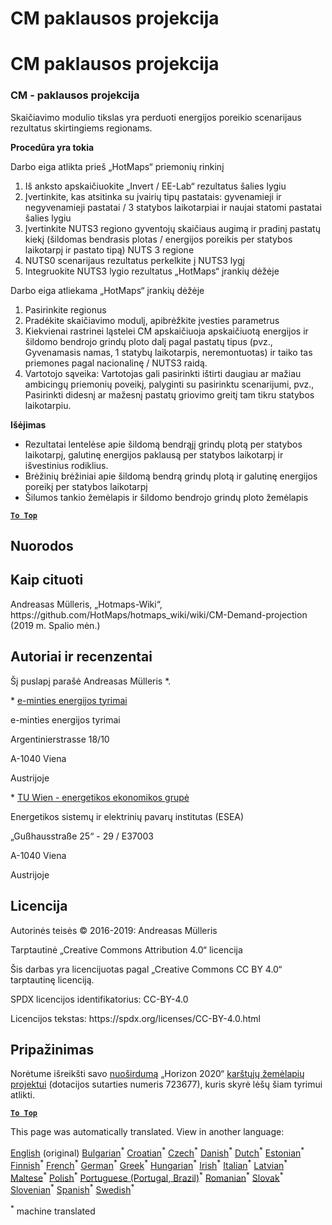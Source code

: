 <h1> <a class="anchor" id="cm-demand-projection" href="#cm-demand-projection"><i class="fa fa-link"></i></a> CM paklausos projekcija </h1><h1> <a class="anchor" id="cm-demand-projection" href="#cm-demand-projection"><i class="fa fa-link"></i></a> CM paklausos projekcija </h1><h3> <a class="anchor" id="cm---demand-projection" href="#cm---demand-projection"><i class="fa fa-link"></i></a> CM - paklausos projekcija </h3><p> Skaičiavimo modulio tikslas yra perduoti energijos poreikio scenarijaus rezultatus skirtingiems regionams. </p><p> <strong>Procedūra yra tokia</strong> </p><p> Darbo eiga atlikta prieš „HotMaps“ priemonių rinkinį </p><ol><li> Iš anksto apskaičiuokite „Invert / EE-Lab“ rezultatus šalies lygiu </li><li> Įvertinkite, kas atsitinka su įvairių tipų pastatais: gyvenamieji ir negyvenamieji pastatai / 3 statybos laikotarpiai ir naujai statomi pastatai šalies lygiu </li><li> Įvertinkite NUTS3 regiono gyventojų skaičiaus augimą ir pradinį pastatų kiekį (šildomas bendrasis plotas / energijos poreikis per statybos laikotarpį ir pastato tipą) NUTS 3 regione </li><li> NUTS0 scenarijaus rezultatus perkelkite į NUTS3 lygį </li><li> Integruokite NUTS3 lygio rezultatus „HotMaps“ įrankių dėžėje </li></ol><p> Darbo eiga atliekama „HotMaps“ įrankių dėžėje </p><ol><li> Pasirinkite regionus </li><li> Pradėkite skaičiavimo modulį, apibrėžkite įvesties parametrus </li><li> Kiekvienai rastrinei ląstelei CM apskaičiuoja apskaičiuotą energijos ir šildomo bendrojo grindų ploto dalį pagal pastatų tipus (pvz., Gyvenamasis namas, 1 statybų laikotarpis, neremontuotas) ir taiko tas priemones pagal nacionalinę / NUTS3 raidą. </li><li> Vartotojo sąveika: Vartotojas gali pasirinkti ištirti daugiau ar mažiau ambicingų priemonių poveikį, palyginti su pasirinktu scenarijumi, pvz., Pasirinkti didesnį ar mažesnį pastatų griovimo greitį tam tikru statybos laikotarpiu. </li></ol><p> <strong>Išėjimas</strong> </p><ul><li> Rezultatai lentelėse apie šildomą bendrąjį grindų plotą per statybos laikotarpį, galutinę energijos paklausą per statybos laikotarpį ir išvestinius rodiklius. </li><li> Brėžinių brėžiniai apie šildomą bendrą grindų plotą ir galutinę energijos poreikį per statybos laikotarpį </li><li> Šilumos tankio žemėlapis ir šildomo bendrojo grindų ploto žemėlapis </li></ul><p><ins> <code><strong><a href="#table-of-contents">To Top</a></strong></code> </ins> </p><h2> <a class="anchor" id="references" href="#references"><i class="fa fa-link"></i></a> Nuorodos </h2><h2> <a class="anchor" id="how-to-cite" href="#how-to-cite"><i class="fa fa-link"></i></a> Kaip cituoti </h2><p> Andreasas Mülleris, „Hotmaps-Wiki“, https://github.com/HotMaps/hotmaps_wiki/wiki/CM-Demand-projection (2019 m. Spalio mėn.) </p><h2> <a class="anchor" id="authors-and-reviewers" href="#authors-and-reviewers"><i class="fa fa-link"></i></a> Autoriai ir recenzentai </h2><p> Šį puslapį parašė Andreasas Mülleris *. </p><p> * <a href="http://www.e-think.ac.at">e-minties energijos tyrimai</a> </p><p> e-minties energijos tyrimai </p><p> Argentinierstrasse 18/10 </p><p> A-1040 Viena </p><p> Austrijoje </p><p> * <a href="http://www.eeg.tuwien.ac.at">TU Wien - energetikos ekonomikos grupė</a> </p><p> Energetikos sistemų ir elektrinių pavarų institutas (ESEA) </p><p> „Gußhausstraße 25“ - 29 / E37003 </p><p> A-1040 Viena </p><p> Austrijoje </p><h2> <a class="anchor" id="license" href="#license"><i class="fa fa-link"></i></a> Licencija </h2><p> Autorinės teisės © 2016-2019: Andreasas Mülleris </p><p> Tarptautinė „Creative Commons Attribution 4.0“ licencija </p><p> Šis darbas yra licencijuotas pagal „Creative Commons CC BY 4.0“ tarptautinę licenciją. </p><p> SPDX licencijos identifikatorius: CC-BY-4.0 </p><p> Licencijos tekstas: https://spdx.org/licenses/CC-BY-4.0.html </p><h2> <a class="anchor" id="acknowledgement" href="#acknowledgement"><i class="fa fa-link"></i></a> Pripažinimas </h2><p> Norėtume išreikšti savo <a href="https://www.hotmaps-project.eu">nuoširdumą</a> „Horizon 2020“ <a href="https://www.hotmaps-project.eu">karštųjų žemėlapių projektui</a> (dotacijos sutarties numeris 723677), kuris skyrė lėšų šiam tyrimui atlikti. </p><p><ins> <code><strong><a href="#table-of-contents">To Top</a></strong></code> </ins> </p>
<!--- THIS IS A SUPER UNIQUE IDENTIFIER -->

This page was automatically translated. View in another language:

[English](../en/CM-Demand-projection) (original) [Bulgarian](../bg/CM-Demand-projection)<sup>\*</sup> [Croatian](../hr/CM-Demand-projection)<sup>\*</sup> [Czech](../cs/CM-Demand-projection)<sup>\*</sup> [Danish](../da/CM-Demand-projection)<sup>\*</sup> [Dutch](../nl/CM-Demand-projection)<sup>\*</sup> [Estonian](../et/CM-Demand-projection)<sup>\*</sup> [Finnish](../fi/CM-Demand-projection)<sup>\*</sup> [French](../fr/CM-Demand-projection)<sup>\*</sup> [German](../de/CM-Demand-projection)<sup>\*</sup> [Greek](../el/CM-Demand-projection)<sup>\*</sup> [Hungarian](../hu/CM-Demand-projection)<sup>\*</sup> [Irish](../ga/CM-Demand-projection)<sup>\*</sup> [Italian](../it/CM-Demand-projection)<sup>\*</sup> [Latvian](../lv/CM-Demand-projection)<sup>\*</sup>  [Maltese](../mt/CM-Demand-projection)<sup>\*</sup> [Polish](../pl/CM-Demand-projection)<sup>\*</sup> [Portuguese (Portugal, Brazil)](../pt/CM-Demand-projection)<sup>\*</sup> [Romanian](../ro/CM-Demand-projection)<sup>\*</sup> [Slovak](../sk/CM-Demand-projection)<sup>\*</sup> [Slovenian](../sl/CM-Demand-projection)<sup>\*</sup> [Spanish](../es/CM-Demand-projection)<sup>\*</sup> [Swedish](../sv/CM-Demand-projection)<sup>\*</sup> 

<sup>\*</sup> machine translated

